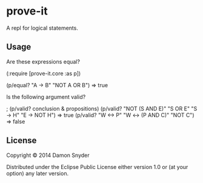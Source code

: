 # prove-it

A repl for logical statements.

## Usage

Are these expressions equal?

  (:require [prove-it.core :as p])

  (p/equal? "A -> B" "NOT A OR B")
  => true

Is the following argument valid?

  ; (p/valid? conclusion & propositions)
  (p/valid? "NOT (S AND E)" "S OR E" "S -> H" "E -> NOT H")
  => true
  (p/valid? "W <-> P" "W <-> (P AND C)" "NOT C")
  => false

## License

Copyright © 2014 Damon Snyder

Distributed under the Eclipse Public License either version 1.0 or (at
your option) any later version.
